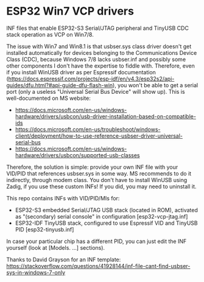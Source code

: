 # ESP32 Win7 VCP drivers
INF files that enable ESP32-S3 Serial/JTAG peripheral and TinyUSB CDC stack operation as VCP on Win7/8.

The issue with Win7 and Win8.1 is that usbser.sys class driver doesn't get installed automatically for devices belonging to the Communications Device Class (CDC), because Windows 7/8 lacks usbser.inf and possibly some other components I don't have the expertise to fiddle with. Therefore, even if you install WinUSB driver as per Espressif documentation (https://docs.espressif.com/projects/esp-idf/en/v4.3/esp32s2/api-guides/dfu.html?#api-guide-dfu-flash-win), you won't be able to get a serial port (only a useless "Universal Serial Bus Device" will show up).
This is well-documented on MS website:
 - https://docs.microsoft.com/en-us/windows-hardware/drivers/usbcon/usb-driver-installation-based-on-compatible-ids
 - https://docs.microsoft.com/en-us/troubleshoot/windows-client/deployment/how-to-use-reference-usbser-driver-universal-serial-bus
 - https://docs.microsoft.com/en-us/windows-hardware/drivers/usbcon/supported-usb-classes

Therefore, the solution is simple: provide your own INF file with your VID/PID that references usbser.sys in some way. MS recommends to do it indirectly, through modem class. You don't have to install WinUSB using Zadig, if you use these custom INFs! If you did, you may need to uninstall it.

This repo contains INFs with VID/PID/MIs for:
 - ESP32-S3 embedded Serial/JTAG USB stack (located in ROM), activated as "(secondary) serial console" in configuration \[esp32-vcp-jtag.inf\]
 - ESP32-IDF TinyUSB stack, configured to use Espressif VID and TinyUSB PID \[esp32-tinyusb.inf\]

In case your particular chip has a different PID, you can just edit the INF yourself (look at \[Models. ...\] sections).

Thanks to David Grayson for an INF template: https://stackoverflow.com/questions/41928144/inf-file-cant-find-usbser-sys-in-windows-7-only
